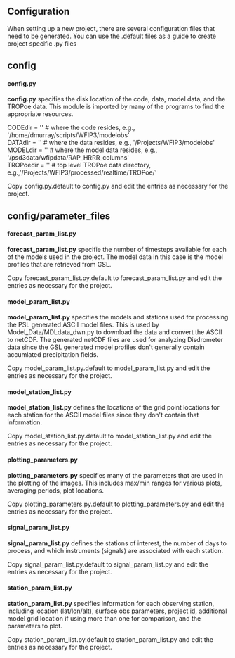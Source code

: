 ## Configuration

When setting up a new project, there are several configuration files that need to be generated.  You can use the .default files as a guide to 
create project specific .py files

## config

#### config.py

__config.py__ specifies the disk location of the code, data, model data, and the TROPoe data.  This module
is imported by many of the programs to find the appropriate resources.  

CODEdir = ''   #  where the code resides, e.g., '/home/dmurray/scripts/WFIP3/modelobs'\
DATAdir = ''   #  where the data resides, e.g., '/Projects/WFIP3/modelobs'\
MODELdir = ''  # where the model data resides, e.g., '/psd3data/wfipdata/RAP_HRRR_columns'\
TROPoedir = '' # top level TROPoe data directory, e.g.,'/Projects/WFIP3/processed/realtime/TROPoe/'

Copy config.py.default to config.py and edit the entries as necessary for the project.

## config/parameter_files

#### forecast_param_list.py

__forecast_param_list.py__ specifie the number of timesteps available for each of the models used in the project. The model 
data in this case is the model profiles that are retrieved from GSL.

Copy forecast_param_list.py.default to forecast_param_list.py and edit the entries as necessary for the project.

#### model_param_list.py

__model_param_list.py__ specifies the models and stations used for processing the PSL generated ASCII model files. This is 
used by Model_Data/MDLdata_dwn.py to download the data and convert the ASCII to netCDF.  The generated netCDF files are
used for analyzing Disdrometer data since the GSL generated model profiles don't generally contain accumlated precipitation fields.

Copy model_param_list.py.default to model_param_list.py and edit the entries as necessary for the project.

#### model_station_list.py

__model_station_list.py__ defines the locations of the grid point locations for each station for the ASCII model files since they
don't contain that information.

Copy model_station_list.py.default to model_station_list.py and edit the entries as necessary for the project.

#### plotting_parameters.py

__plotting_parameters.py__ specifies many of the parameters that are used in the plotting of the images.  This includes max/min ranges for
various plots, averaging periods, plot locations.

Copy plotting_parameters.py.default to plotting_parameters.py and edit the entries as necessary for the project.

#### signal_param_list.py

__signal_param_list.py__ defines the stations of interest, the number of days to process, and which instruments (signals) are associated with
each station. 

Copy signal_param_list.py.default to signal_param_list.py and edit the entries as necessary for the project.

#### station_param_list.py

__station_param_list.py__ specifies information for each observing station, including location (lat/lon/alt), surface obs parameters, project id,
additional model grid location if using more than one for comparison, and the parameters to plot.

Copy station_param_list.py.default to station_param_list.py and edit the entries as necessary for the project.
